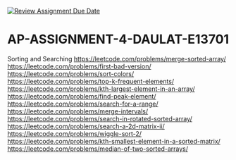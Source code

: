 [![Review Assignment Due Date](https://classroom.github.com/assets/deadline-readme-button-22041afd0340ce965d47ae6ef1cefeee28c7c493a6346c4f15d667ab976d596c.svg)](https://classroom.github.com/a/o-KsyuFI)
# AP-ASSIGNMENT-4-DAULAT-E13701
Sorting and Searching
https://leetcode.com/problems/merge-sorted-array/
https://leetcode.com/problems/first-bad-version/
https://leetcode.com/problems/sort-colors/
https://leetcode.com/problems/top-k-frequent-elements/
https://leetcode.com/problems/kth-largest-element-in-an-array/
https://leetcode.com/problems/find-peak-element/
https://leetcode.com/problems/search-for-a-range/
https://leetcode.com/problems/merge-intervals/
https://leetcode.com/problems/search-in-rotated-sorted-array/
https://leetcode.com/problems/search-a-2d-matrix-ii/
https://leetcode.com/problems/wiggle-sort-2/
https://leetcode.com/problems/kth-smallest-element-in-a-sorted-matrix/
https://leetcode.com/problems/median-of-two-sorted-arrays/
